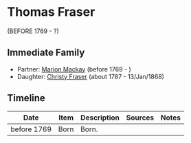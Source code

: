 ﻿---
layout: person
subject_key: i65905028
permalink: /people/i65905028
---

# Thomas Fraser
(BEFORE 1769 - ?)

## Immediate Family

* Partner: [Marion Mackay](./@90096770@-marion-mackay-b1769-d.md) (before 1769 - )
* Daughter: [Christy Fraser](./@45275253@-christy-fraser-b1787-d1868-1-13.md) (about 1787 - 13/Jan/1868)

## Timeline

Date | Item | Description | Sources | Notes
---|---|---|---|---
before 1769 | Born | Born. |  | 

